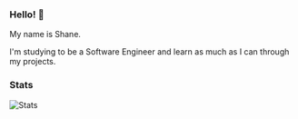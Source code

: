 ### Hello! 👋

My name is Shane.

I'm studying to be a Software Engineer and learn as much as I can through my projects.

### Stats
![Stats](https://github-readme-stats.vercel.app/api?username=killbasa&hide_border=true&show_icons=true&include_all_commits=true&hide_rank=true&theme=tokyonight)
